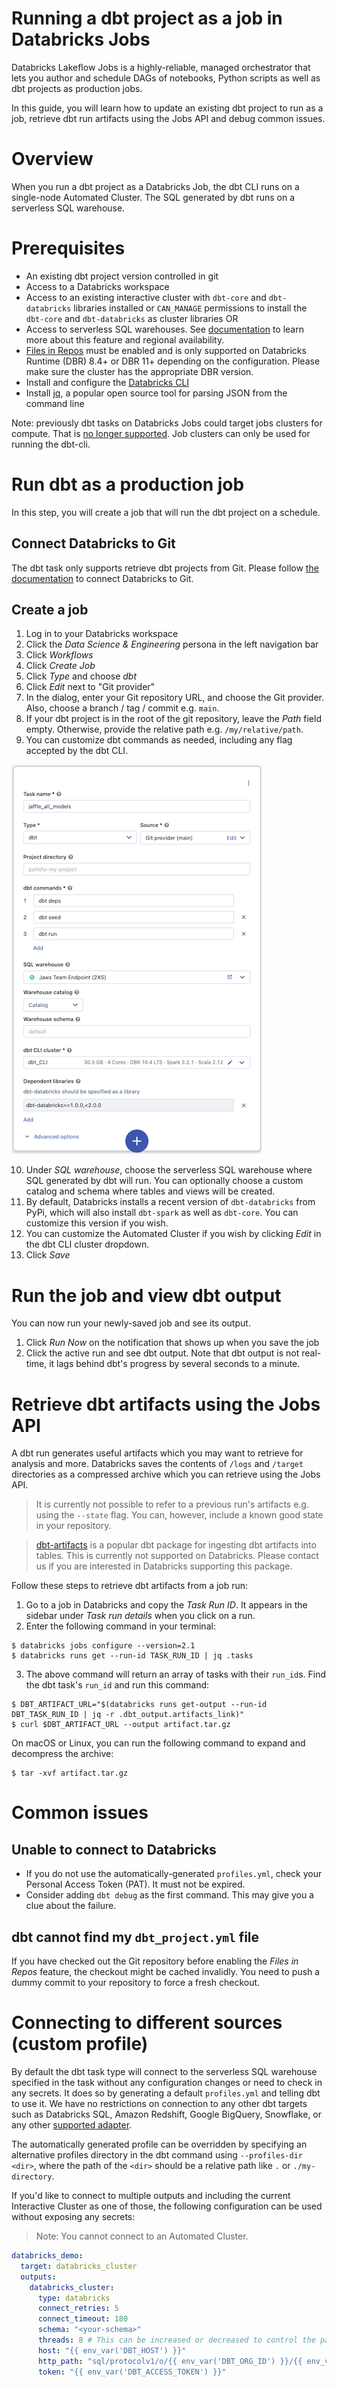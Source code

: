 # Running a dbt project as a job in Databricks Jobs

Databricks Lakeflow Jobs is a highly-reliable, managed orchestrator that lets you author and schedule DAGs of notebooks, Python scripts as well as dbt projects as production jobs.

In this guide, you will learn how to update an existing dbt project to run as a job, retrieve dbt run artifacts using the Jobs API and debug common issues.

# Overview

When you run a dbt project as a Databricks Job, the dbt CLI runs on a single-node Automated Cluster. The SQL generated by dbt runs on a serverless SQL warehouse.

# Prerequisites

- An existing dbt project version controlled in git
- Access to a Databricks workspace
- Access to an existing interactive cluster with `dbt-core` and `dbt-databricks` libraries installed or `CAN_MANAGE` permissions to install the `dbt-core` and `dbt-databricks` as cluster libraries OR
- Access to serverless SQL warehouses. See [documentation](https://docs.databricks.com/serverless-compute/index.html) to learn more about this feature and regional availability.
- [Files in Repos](https://docs.databricks.com/repos/index.html#enable-support-for-arbitrary-files-in-databricks-repos) must be enabled and is only supported on Databricks Runtime (DBR) 8.4+ or DBR 11+ depending on the configuration. Please make sure the cluster has the appropriate DBR version.
- Install and configure the [Databricks CLI](https://docs.databricks.com/dev-tools/cli/index.html)
- Install [jq](https://stedolan.github.io/jq/download/), a popular open source tool for parsing JSON from the command line

Note: previously dbt tasks on Databricks Jobs could target jobs clusters for compute.
That is [no longer supported](https://docs.databricks.com/en/workflows/jobs/how-to/use-dbt-in-workflows.html#advanced-run-dbt-with-a-custom-profile).
Job clusters can only be used for running the dbt-cli.

# Run dbt as a production job

In this step, you will create a job that will run the dbt project on a schedule.

## Connect Databricks to Git

The dbt task only supports retrieve dbt projects from Git. Please follow [the documentation](https://docs.databricks.com/repos/index.html#configure-your-git-integration-with-databricks) to connect Databricks to Git.

## Create a job

1. Log in to your Databricks workspace
2. Click the _Data Science & Engineering_ persona in the left navigation bar
3. Click _Workflows_
4. Click _Create Job_
5. Click _Type_ and choose _dbt_
6. Click _Edit_ next to "Git provider"
7. In the dialog, enter your Git repository URL, and choose the Git provider. Also, choose a branch / tag / commit e.g. `main`.
8. If your dbt project is in the root of the git repository, leave the _Path_ field empty. Otherwise, provide the relative path e.g. `/my/relative/path`.
9. You can customize dbt commands as needed, including any flag accepted by the dbt CLI.

![dbt-task-type](/docs/img/dbt-task-type.png)

10. Under _SQL warehouse_, choose the serverless SQL warehouse where SQL generated by dbt will run. You can optionally choose a custom catalog and schema where tables and views will be created.
11. By default, Databricks installs a recent version of `dbt-databricks` from PyPi, which will also install `dbt-spark` as well as `dbt-core`. You can customize this version if you wish.
12. You can customize the Automated Cluster if you wish by clicking _Edit_ in the dbt CLI cluster dropdown.
13. Click _Save_

# Run the job and view dbt output

You can now run your newly-saved job and see its output.

1. Click _Run Now_ on the notification that shows up when you save the job
2. Click the active run and see dbt output. Note that dbt output is not real-time, it lags behind dbt's progress by several seconds to a minute.

# Retrieve dbt artifacts using the Jobs API

A dbt run generates useful artifacts which you may want to retrieve for analysis and more. Databricks saves the contents of `/logs` and `/target` directories as a compressed archive which you can retrieve using the Jobs API.

> It is currently not possible to refer to a previous run's artifacts e.g. using the `--state` flag. You can, however, include a known good state in your repository.

> [dbt-artifacts](https://github.com/brooklyn-data/dbt_artifacts) is a popular dbt package for ingesting dbt artifacts into tables. This is currently not supported on Databricks. Please contact us if you are interested in Databricks supporting this package.

Follow these steps to retrieve dbt artifacts from a job run:

1. Go to a job in Databricks and copy the _Task Run ID_. It appears in the sidebar under _Task run details_ when you click on a run.
2. Enter the following command in your terminal:

```nofmt
$ databricks jobs configure --version=2.1
$ databricks runs get --run-id TASK_RUN_ID | jq .tasks
```

3. The above command will return an array of tasks with their `run_id`s. Find the dbt task's `run_id` and run this command:

```nofmt
$ DBT_ARTIFACT_URL="$(databricks runs get-output --run-id DBT_TASK_RUN_ID | jq -r .dbt_output.artifacts_link)"
$ curl $DBT_ARTIFACT_URL --output artifact.tar.gz
```

On macOS or Linux, you can run the following command to expand and decompress the archive:

```nofmt
$ tar -xvf artifact.tar.gz
```

# Common issues

## Unable to connect to Databricks

- If you do not use the automatically-generated `profiles.yml`, check your Personal Access Token (PAT). It must not be expired.
- Consider adding `dbt debug` as the first command. This may give you a clue about the failure.

## dbt cannot find my `dbt_project.yml` file

If you have checked out the Git repository before enabling the _Files in Repos_ feature, the checkout might be cached invalidly. You need to push a dummy commit to your repository to force a fresh checkout.

# Connecting to different sources (custom profile)

By default the dbt task type will connect to the serverless SQL warehouse specified in the task without any configuration changes or need to check in any secrets. It does so by generating a default `profiles.yml` and telling dbt to use it. We have no restrictions on connection to any other dbt targets such as Databricks SQL, Amazon Redshift, Google BigQuery, Snowflake, or any other [supported adapter](https://docs.getdbt.com/docs/available-adapters).

The automatically generated profile can be overridden by specifying an alternative profiles directory in the dbt command using `--profiles-dir <dir>`, where the path of the `<dir>` should be a relative path like `.` or `./my-directory`.

If you'd like to connect to multiple outputs and including the current Interactive Cluster as one of those, the following configuration can be used without exposing any secrets:

> Note: You cannot connect to an Automated Cluster.

```yaml
databricks_demo:
  target: databricks_cluster
  outputs:
    databricks_cluster:
      type: databricks
      connect_retries: 5
      connect_timeout: 180
      schema: "<your-schema>"
      threads: 8 # This can be increased or decreased to control the parallism
      host: "{{ env_var('DBT_HOST') }}"
      http_path: "sql/protocolv1/o/{{ env_var('DBT_ORG_ID') }}/{{ env_var('DBT_CLUSTER_ID') }}"
      token: "{{ env_var('DBT_ACCESS_TOKEN') }}"
```
